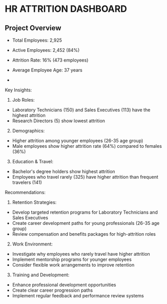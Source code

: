 # HR ATTRITION DASHBOARD

## Project Overview
- Total Employees: 2,925
- Active Employees: 2,452 (84%)
- Attrition Rate: 16% (473 employees)
- Average Employee Age: 37 years

- 

Key Insights:
1. Job Roles:
- Laboratory Technicians (150) and Sales Executives (113) have the highest attrition
- Research Directors (5) show lowest attrition

2. Demographics:
- Higher attrition among younger employees (26-35 age group)
- Male employees show higher attrition rate (64%) compared to females (36%)

3. Education & Travel:
- Bachelor's degree holders show highest attrition
- Employees who travel rarely (325) have higher attrition than frequent travelers (141)

Recommendations:

1. Retention Strategies:
- Develop targeted retention programs for Laboratory Technicians and Sales Executives
- Create career development paths for young professionals (26-35 age group)
- Review compensation and benefits packages for high-attrition roles

2. Work Environment:
- Investigate why employees who rarely travel have higher attrition
- Implement mentorship programs for younger employees
- Consider flexible work arrangements to improve retention

3. Training and Development:
- Enhance professional development opportunities
- Create clear career progression paths
- Implement regular feedback and performance review systems
